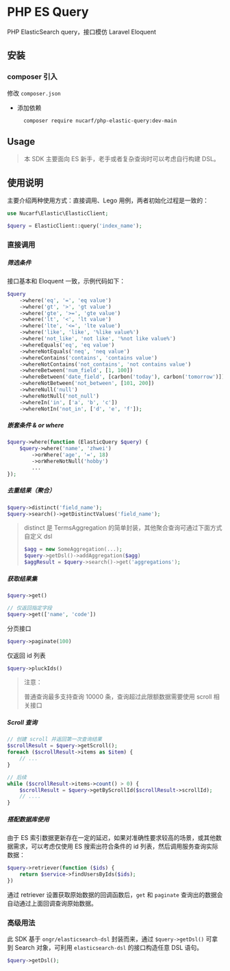 # PHP ES Query

PHP ElasticSearch query，接口模仿 Laravel Eloquent

## 安装

### composer 引入

修改 `composer.json`

- 添加依赖

  ```
    composer require nucarf/php-elastic-query:dev-main
  ```


## Usage


> 本 SDK 主要面向 ES 新手，老手或者复杂查询时可以考虑自行构建 DSL。


## 使用说明

主要介绍两种使用方式：直接调用、Lego 用例，两者初始化过程是一致的：

```php
use Nucarf\Elastic\ElasticClient;

$query = ElasticClient::query('index_name');
```


### 直接调用

##### 筛选条件

接口基本和 Eloquent 一致，示例代码如下：

```php
$query
    ->where('eq', '=', 'eq value')
    ->where('gt', '>', 'gt value')
    ->where('gte', '>=', 'gte value')
    ->where('lt', '<', 'lt value')
    ->where('lte', '<=', 'lte value')
    ->where('like', 'like', '%like value%')
    ->where('not_like', 'not like', '%not like value%')
    ->whereEquals('eq', 'eq value')
    ->whereNotEquals('neq', 'neq value')
    ->whereContains('contains', 'contains value')
    ->whereNotContains('not_contains', 'not contains value')
    ->whereBetween('num_field', [1, 100])
    ->whereBetween('date_field', [carbon('today'), carbon('tomorrow')])
    ->whereNotBetween('not_between', [101, 200])
    ->whereNull('null')
    ->whereNotNull('not_null')
    ->whereIn('in', ['a', 'b', 'c'])
    ->whereNotIn('not_in', ['d', 'e', 'f']);
```

##### 嵌套条件 & or where

```php
$query->where(function (ElasticQuery $query) {
    $query->where('name', 'zhwei')
        ->orWhere('age', '=', 18)
        ->orWhereNotNull('hobby')
        ...
});
```


##### 去重结果（聚合）

```php
$query->distinct('field_name');
$query->search()->getDistinctValues('field_name');
```

> distinct 是 TermsAggregation 的简单封装，其他聚合查询可通过下面方式自定义 dsl
>
> ```php
> $agg = new SomeAggregation(...);
> $query->getDsl()->addAggregation($agg)
> $aggResult = $query->search()->get('aggregations');
> ```

##### 获取结果集

```php
$query->get()

// 仅返回指定字段
$query->get(['name', 'code'])
```

分页接口

```php
$query->paginate(100)
```

仅返回 id 列表

```php
$query->pluckIds()
```

> 注意：
>
> 普通查询最多支持查询 10000 条，查询超过此限额数据需要使用 scroll 相关接口
> 

##### Scroll 查询

```php
// 创建 scroll 并返回第一次查询结果
$scrollResult = $query->getScroll();
foreach ($scrollResult->items as $item) {
    // ...
}

// 后续
while ($scrollResult->items->count() > 0) {
    $scrollResult = $query->getByScrollId($scrollResult->scrollId);
    // ....
}
```

##### 搭配数据库使用

由于 ES 索引数据更新存在一定的延迟，如果对准确性要求较高的场景，或其他数据需求，可以考虑仅使用 ES 搜索出符合条件的 id 列表，然后调用服务查询实际数据：

```php
$query->retriever(function ($ids) {
    return $service->findUsersByIds($ids);
})
```

通过 retriever 设置获取原始数据的回调函数后，`get` 和 `paginate` 查询出的数据会自动通过上面回调查询原始数据。


### 高级用法

此 SDK 基于 `ongr/elasticsearch-dsl` 封装而来，通过 `$query->getDsl()` 可拿到 Search 对象，可利用 `elasticsearch-dsl` 的接口构造任意 DSL 语句。

```php
$query->getDsl();
```
















